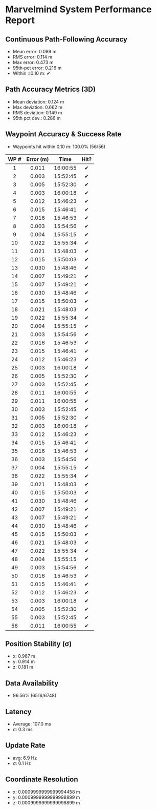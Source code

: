 # Marvelmind System Performance Report

## Continuous Path-Following Accuracy
- Mean error:      0.089 m
- RMS error:       0.114 m
- Max error:       0.473 m
- 95th‐pct error:  0.216 m
- Within ±0.10 m:  ✔

## Path Accuracy Metrics (3D)
- Mean deviation: 0.124 m
- Max deviation:  0.662 m
- RMS deviation:  0.149 m
- 95th pct dev.:  0.286 m

## Waypoint Accuracy & Success Rate
- Waypoints hit within 0.10 m: 100.0% (56/56)

| WP # | Error (m) |   Time   | Hit? |
|:----:|:---------:|:--------:|:----:|
|  1   |   0.011   | 16:00:55 |  ✔   |
|  2   |   0.003   | 15:52:45 |  ✔   |
|  3   |   0.005   | 15:52:30 |  ✔   |
|  4   |   0.003   | 16:00:18 |  ✔   |
|  5   |   0.012   | 15:46:23 |  ✔   |
|  6   |   0.015   | 15:46:41 |  ✔   |
|  7   |   0.016   | 15:46:53 |  ✔   |
|  8   |   0.003   | 15:54:56 |  ✔   |
|  9   |   0.004   | 15:55:15 |  ✔   |
|  10  |   0.022   | 15:55:34 |  ✔   |
|  11  |   0.021   | 15:48:03 |  ✔   |
|  12  |   0.015   | 15:50:03 |  ✔   |
|  13  |   0.030   | 15:48:46 |  ✔   |
|  14  |   0.007   | 15:49:21 |  ✔   |
|  15  |   0.007   | 15:49:21 |  ✔   |
|  16  |   0.030   | 15:48:46 |  ✔   |
|  17  |   0.015   | 15:50:03 |  ✔   |
|  18  |   0.021   | 15:48:03 |  ✔   |
|  19  |   0.022   | 15:55:34 |  ✔   |
|  20  |   0.004   | 15:55:15 |  ✔   |
|  21  |   0.003   | 15:54:56 |  ✔   |
|  22  |   0.016   | 15:46:53 |  ✔   |
|  23  |   0.015   | 15:46:41 |  ✔   |
|  24  |   0.012   | 15:46:23 |  ✔   |
|  25  |   0.003   | 16:00:18 |  ✔   |
|  26  |   0.005   | 15:52:30 |  ✔   |
|  27  |   0.003   | 15:52:45 |  ✔   |
|  28  |   0.011   | 16:00:55 |  ✔   |
|  29  |   0.011   | 16:00:55 |  ✔   |
|  30  |   0.003   | 15:52:45 |  ✔   |
|  31  |   0.005   | 15:52:30 |  ✔   |
|  32  |   0.003   | 16:00:18 |  ✔   |
|  33  |   0.012   | 15:46:23 |  ✔   |
|  34  |   0.015   | 15:46:41 |  ✔   |
|  35  |   0.016   | 15:46:53 |  ✔   |
|  36  |   0.003   | 15:54:56 |  ✔   |
|  37  |   0.004   | 15:55:15 |  ✔   |
|  38  |   0.022   | 15:55:34 |  ✔   |
|  39  |   0.021   | 15:48:03 |  ✔   |
|  40  |   0.015   | 15:50:03 |  ✔   |
|  41  |   0.030   | 15:48:46 |  ✔   |
|  42  |   0.007   | 15:49:21 |  ✔   |
|  43  |   0.007   | 15:49:21 |  ✔   |
|  44  |   0.030   | 15:48:46 |  ✔   |
|  45  |   0.015   | 15:50:03 |  ✔   |
|  46  |   0.021   | 15:48:03 |  ✔   |
|  47  |   0.022   | 15:55:34 |  ✔   |
|  48  |   0.004   | 15:55:15 |  ✔   |
|  49  |   0.003   | 15:54:56 |  ✔   |
|  50  |   0.016   | 15:46:53 |  ✔   |
|  51  |   0.015   | 15:46:41 |  ✔   |
|  52  |   0.012   | 15:46:23 |  ✔   |
|  53  |   0.003   | 16:00:18 |  ✔   |
|  54  |   0.005   | 15:52:30 |  ✔   |
|  55  |   0.003   | 15:52:45 |  ✔   |
|  56  |   0.011   | 16:00:55 |  ✔   |

## Position Stability (σ)
- x: 0.967 m
- y: 0.914 m
- z: 0.181 m

## Data Availability
- 96.56% (6516/6748)

## Latency
- Average: 107.0 ms
- σ: 0.3 ms

## Update Rate
- avg: 6.9 Hz
- σ: 0.1 Hz

## Coordinate Resolution
- x: 0.0009999999999994458 m
- y: 0.0009999999999998899 m
- z: 0.0009999999999998899 m
